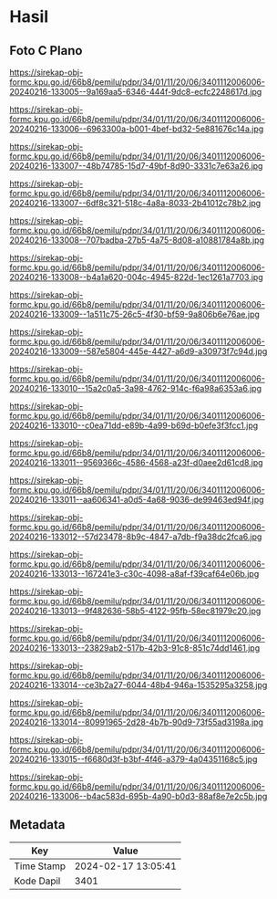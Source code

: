 # Hasil

## Foto C Plano

https://sirekap-obj-formc.kpu.go.id/66b8/pemilu/pdpr/34/01/11/20/06/3401112006006-20240216-133005--9a169aa5-6346-444f-9dc8-ecfc2248617d.jpg

https://sirekap-obj-formc.kpu.go.id/66b8/pemilu/pdpr/34/01/11/20/06/3401112006006-20240216-133006--6963300a-b001-4bef-bd32-5e881676c14a.jpg

https://sirekap-obj-formc.kpu.go.id/66b8/pemilu/pdpr/34/01/11/20/06/3401112006006-20240216-133007--48b74785-15d7-49bf-8d90-3331c7e63a26.jpg

https://sirekap-obj-formc.kpu.go.id/66b8/pemilu/pdpr/34/01/11/20/06/3401112006006-20240216-133007--6df8c321-518c-4a8a-8033-2b41012c78b2.jpg

https://sirekap-obj-formc.kpu.go.id/66b8/pemilu/pdpr/34/01/11/20/06/3401112006006-20240216-133008--707badba-27b5-4a75-8d08-a10881784a8b.jpg

https://sirekap-obj-formc.kpu.go.id/66b8/pemilu/pdpr/34/01/11/20/06/3401112006006-20240216-133008--b4a1a620-004c-4945-822d-1ec1261a7703.jpg

https://sirekap-obj-formc.kpu.go.id/66b8/pemilu/pdpr/34/01/11/20/06/3401112006006-20240216-133009--1a511c75-26c5-4f30-bf59-9a806b6e76ae.jpg

https://sirekap-obj-formc.kpu.go.id/66b8/pemilu/pdpr/34/01/11/20/06/3401112006006-20240216-133009--587e5804-445e-4427-a6d9-a30973f7c94d.jpg

https://sirekap-obj-formc.kpu.go.id/66b8/pemilu/pdpr/34/01/11/20/06/3401112006006-20240216-133010--15a2c0a5-3a98-4762-914c-f6a98a6353a6.jpg

https://sirekap-obj-formc.kpu.go.id/66b8/pemilu/pdpr/34/01/11/20/06/3401112006006-20240216-133010--c0ea71dd-e89b-4a99-b69d-b0efe3f3fcc1.jpg

https://sirekap-obj-formc.kpu.go.id/66b8/pemilu/pdpr/34/01/11/20/06/3401112006006-20240216-133011--9569366c-4586-4568-a23f-d0aee2d61cd8.jpg

https://sirekap-obj-formc.kpu.go.id/66b8/pemilu/pdpr/34/01/11/20/06/3401112006006-20240216-133011--aa606341-a0d5-4a68-9036-de99463ed94f.jpg

https://sirekap-obj-formc.kpu.go.id/66b8/pemilu/pdpr/34/01/11/20/06/3401112006006-20240216-133012--57d23478-8b9c-4847-a7db-f9a38dc2fca6.jpg

https://sirekap-obj-formc.kpu.go.id/66b8/pemilu/pdpr/34/01/11/20/06/3401112006006-20240216-133013--167241e3-c30c-4098-a8af-f39caf64e06b.jpg

https://sirekap-obj-formc.kpu.go.id/66b8/pemilu/pdpr/34/01/11/20/06/3401112006006-20240216-133013--9f482636-58b5-4122-95fb-58ec81979c20.jpg

https://sirekap-obj-formc.kpu.go.id/66b8/pemilu/pdpr/34/01/11/20/06/3401112006006-20240216-133013--23829ab2-517b-42b3-91c8-851c74dd1461.jpg

https://sirekap-obj-formc.kpu.go.id/66b8/pemilu/pdpr/34/01/11/20/06/3401112006006-20240216-133014--ce3b2a27-6044-48b4-946a-1535295a3258.jpg

https://sirekap-obj-formc.kpu.go.id/66b8/pemilu/pdpr/34/01/11/20/06/3401112006006-20240216-133014--80991965-2d28-4b7b-90d9-73f55ad3198a.jpg

https://sirekap-obj-formc.kpu.go.id/66b8/pemilu/pdpr/34/01/11/20/06/3401112006006-20240216-133015--f6680d3f-b3bf-4f46-a379-4a04351168c5.jpg

https://sirekap-obj-formc.kpu.go.id/66b8/pemilu/pdpr/34/01/11/20/06/3401112006006-20240216-133006--b4ac583d-695b-4a90-b0d3-88af8e7e2c5b.jpg


## Metadata

| Key        | Value               |
| ---------- | ------------------- |
| Time Stamp | 2024-02-17 13:05:41 |
| Kode Dapil | 3401                |



